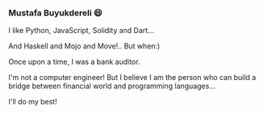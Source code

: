 ### Mustafa Buyukdereli 😄

I like Python, JavaScript, Solidity and Dart... 

And Haskell and Mojo and Move!.. But when:)

Once upon a time, I was a bank auditor. 

I'm not a computer engineer! But I believe I am the person who can build a bridge between financial world and programming languages... 

I'll do my best!

